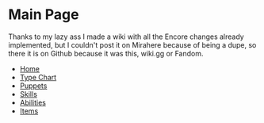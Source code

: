 <h1>Main Page</h1> 

Thanks to my lazy ass I made a wiki with all the Encore changes already implemented, but I couldn't post it on Mirahere because of being a dupe, so there it is on Github because it was this, wiki.gg or Fandom.

<ul>
  <li><a href="{{ '/' | relative_url }}">Home</a></li>
  <li><a href="{{ '/example-page' | relative_url }}">Type Chart</a></li>
  <li><a href="{{ '/puppets' | relative_url }}">Puppets</a></li>
  <li><a href="{{ '/skills' | relative_url }}">Skills</a></li>
  <li><a href="{{ '/abilities' | relative_url }}">Abilities</a></li>
  <li><a href="{{ '/items' | relative_url }}">Items</a></li>
</ul>

